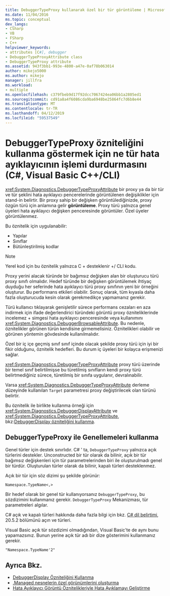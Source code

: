 ```yaml
---
title: DebuggerTypeProxy kullanarak özel bir tür görüntüleme | Microsoft Docs
ms.date: 11/04/2016
ms.topic: conceptual
dev_langs:
- CSharp
- VB
- FSharp
- C++
helpviewer_keywords:
- attributes [C#], debugger
- DebuggerTypeProxyAttribute class
- DebuggerTypeProxy attribute
ms.assetid: 943f3bb1-993e-4800-a47e-0af78b063014
author: mikejo5000
ms.author: mikejo
manager: jillfra
ms.workload:
- multiple
ms.openlocfilehash: c379fbeb9d17f92dcc7067424ea06bb1a2805ed1
ms.sourcegitcommit: cd91a8a4f6086cda9ba6948be25864fc7d6b8e44
ms.translationtype: MT
ms.contentlocale: tr-TR
ms.lasthandoff: 04/12/2019
ms.locfileid: "59537549"
---
```

# <a name="tell-the-debugger-what-type-to-show-using-debuggertypeproxy-attribute-c-visual-basic-ccli"></a>DebuggerTypeProxy özniteliğini kullanma göstermek için ne tür hata ayıklayıcının işlemi durdurmasını (C#, Visual Basic C++/CLI)

<xref:System.Diagnostics.DebuggerTypeProxyAttribute> bir proxy ya da bir tür ve tür şeklini hata ayıklayıcı pencerelerinde görüntülenen değişiklikler için stand-in belirtir. Bir proxy sahip bir değişken görüntülediğinizde, proxy özgün türü için anlamına gelir **görüntüleme**. Proxy türü yalnızca genel üyeleri hata ayıklayıcı değişken penceresinde görüntüler. Özel üyeler görüntülenmez.

Bu öznitelik için uygulanabilir:

- Yapılar
- Sınıflar
- Bütünleştirilmiş kodlar

> [!NOTE]
> Yerel kod için bu öznitelik yalnızca C + desteklenir +/ CLI kodu.

Proxy yerini alacak türünde bir bağımsız değişken alan bir oluşturucu türü proxy sınıfı olmalıdır. Hedef türünde bir değişken görüntülemek ihtiyaç duyduğu her seferinde hata ayıklayıcı türü proxy sınıfının yeni bir örneğini oluşturur. Bu performans etkileri olabilir. Sonuç olarak, tüm kıyasla daha fazla oluşturucuda kesin olarak gerekmedikçe yapmamanız gerekir.

Türü kullanıcı tıklayarak genişletilir sürece performans cezaları en aza indirmek için ifade değerlendirici türündeki görüntü proxy özniteliklerinde incelemez + simgesi hata ayıklayıcı penceresinde veya kullanımını <xref:System.Diagnostics.DebuggerBrowsableAttribute>. Bu nedenle, öznitelikler görünen türün kendisine girmemelisiniz. Öznitelikleri olabilir ve görünen yöntemin gövdesinde kullanılmalıdır.

Özel bir iç içe geçmiş sınıf sınıf içinde olacak şekilde proxy türü için iyi bir fikir olduğunu, öznitelik hedefleri. Bu durum iç üyeleri bir kolayca erişmenizi sağlar.

<xref:System.Diagnostics.DebuggerTypeProxyAttribute> proxy türü üzerinde bir temel sınıf belirtilmişse bu türetilmiş sınıfların kendi proxy türü belirtmediğiniz sürece, türetilmiş bir sınıfa uygulanır, devralınabilir.

Varsa <xref:System.Diagnostics.DebuggerTypeProxyAttribute> derleme düzeyinde kullanılan `Target` parametresi proxy değiştirilecek olan türünü belirtir.

Bu öznitelik ile birlikte kullanma örneği için <xref:System.Diagnostics.DebuggerDisplayAttribute> ve <xref:System.Diagnostics.DebuggerTypeProxyAttribute>, bkz:[DebuggerDisplay özniteliğini kullanma](../debugger/using-the-debuggerdisplay-attribute.md).

## <a name="using-generics-with-debuggertypeproxy"></a>DebuggerTypeProxy ile Genellemeleri kullanma

Genel türler için destek sınırlıdır. C# ' ta, `DebuggerTypeProxy` yalnızca açık türlerini destekler. Unconstructed bir tür olarak da bilinir, açık bir tür bağımsız değişkenleri için tür parametrelerinden biri ile oluşturulmadı genel bir türdür. Oluşturulan türler olarak da bilinir, kapalı türleri desteklenmez.

Açık bir tür için söz dizimi şu şekilde görünür:

`Namespace.TypeName<,>`

Bir hedef olarak bir genel tür kullanıyorsanız `DebuggerTypeProxy`, bu sözdizimini kullanmanız gerekir. `DebuggerTypeProxy` Mekanizması, tür parametreleri algılar.

C# açık ve kapalı türleri hakkında daha fazla bilgi için bkz. [C# dil belirtimi](/dotnet/csharp/language-reference/language-specification), 20.5.2 bölümünü açın ve türleri.

Visual Basic açık tür sözdizimi olmadığından, Visual Basic'te de aynı bunu yapamazsınız. Bunun yerine açık tür adı bir dize gösterimini kullanmanız gerekir.

`"Namespace.TypeName'2"`

## <a name="see-also"></a>Ayrıca Bkz.

- [DebuggerDisplay Özniteliğini Kullanma](../debugger/using-the-debuggerdisplay-attribute.md)
- [.Managed nesnelerin özel görünümlerini oluşturma](../debugger/create-custom-views-of-dot-managed-objects.md)
- [Hata Ayıklayıcı Görüntü Öznitelikleriyle Hata Ayıklamayı Geliştirme](/dotnet/framework/debug-trace-profile/enhancing-debugging-with-the-debugger-display-attributes)
